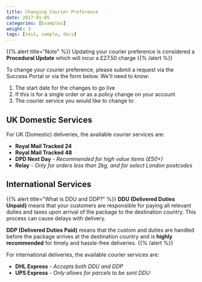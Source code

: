 ```yaml
---
title: Changing Courier Preference
date: 2017-01-05
categories: [Examples]
weight: 3
tags: [test, sample, docs]
---
```


{{% alert title="Note" %}} 
Updating your courier preference is considered a **Procedural Update** which will incur a £27.50 charge
{{% /alert %}}

To change your courier preference, please submit a request via the Success Portal or via the form below.
We'll need to know:

1. The start date for the changes to go live
2. If this is for a single order or as a policy change on your account
2. The courier service you would like to change to

## UK Domestic Services
For UK (Domestic) deliveries, the available courier services are:

- **Royal Mail Tracked 24**
- **Royal Mail Tracked 48**
- **DPD Next Day** - *Recommended for high value items (£50+)*
- **Relay** - *Only for orders less than 2kg, and for select London postcodes*

## International Services

{{% alert title="What is DDU and DDP?" %}} 
**DDU (Delivered Duties Unpaid)** means that your customers are responsible for paying all relevant duties and taxes upon arrival of the package to the destination country. This process can cause delays with delivery.

**DDP (Delivered Duties Paid)** means that the custom and duties are handled before the package arrives at the destination country and is **highly recommended** for timely and hassle-free deliveries.
{{% /alert %}}

For international deliveries, the available courier services are:

- **DHL Express** - *Accepts both DDU and DDP*
- **UPS Express** - *Only allows for parcels to be sent DDU*

<div id="formkeep-embed" data-formkeep-url="https://formkeep.com/p/2f015cad4e318658dfccf2dc428ec743?embedded=1"></div>

<script type="text/javascript" src="https://pym.nprapps.org/pym.v1.min.js"></script>
<script type="text/javascript" src="https://formkeep-production-herokuapp-com.global.ssl.fastly.net/formkeep-embed.js"></script>

<!-- Get notified when the form is submitted, add your own code below: -->
<script>
const formkeepEmbed = document.querySelector('#formkeep-embed')

formkeepEmbed.addEventListener('formkeep-embed:submitting', _event => {
  console.log('Submitting form...')
})

formkeepEmbed.addEventListener('formkeep-embed:submitted', _event => {
  console.log('Submitted form...')
})
</script>
